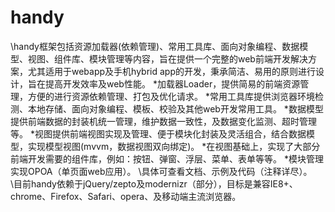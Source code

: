 handy
=====
\\handy框架包括资源加载器(依赖管理)、常用工具库、面向对象编程、数据模型、视图、组件库、模块管理等内容，旨在提供一个完整的web前端开发解决方案，尤其适用于webapp及手机hybrid app的开发，秉承简洁、易用的原则进行设计，旨在提高开发效率及web性能。
*加载器Loader，提供简易的前端资源管理，方便的进行资源依赖管理、打包及优化请求。
*常用工具库提供浏览器环境检测、本地存储、面向对象编程、模板、校验及其他web开发常用工具。
*数据模型提供前端数据的封装机统一管理，维护数据一致性，及数据变化监测、超时管理等。
*视图提供前端视图实现及管理、便于模块化封装及灵活组合，结合数据模型，实现模型视图(mvvm，数据视图双向绑定)。
*在视图基础上，实现了大部分前端开发需要的组件库，例如：按钮、弹窗、浮层、菜单、表单等等。
*模块管理实现OPOA（单页面web应用）。
\\具体可查看文档、示例及代码（注释详尽）。
\\目前handy依赖于jQuery/zepto及modernizr（部分），目标是兼容IE8+、chrome、Firefox、Safari、opera、及移动端主流浏览器。
